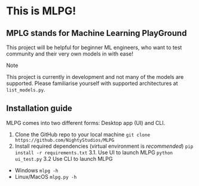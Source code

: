 # This is MLPG!
## MPLG stands for Machine Learning PlayGround

This project will be helpful for beginner ML engineers, who want to test community and their very own models in with ease!

> [!NOTE]
> This project is currently in development and not many of the models are supported.
> Please familiarise yourself with supported architectures at `list_models.py`.

## Installation guide

MLPG comes into two different forms: Desktop app (UI) and CLI.

1. Clone the GitHub repo to your local machine
`git clone https://github.com/NightyStudios/MLPG`
2. Install required dependencies (virtual environment is _recommended_)
`pip install -r requirements.txt`
3.1. Use UI to launch MLPG
`python ui_test.py`
3.2 Use CLI to launch MLPG
* Windows
`mlpg -h`
* Linux/MacOS
`mlpg.py -h`